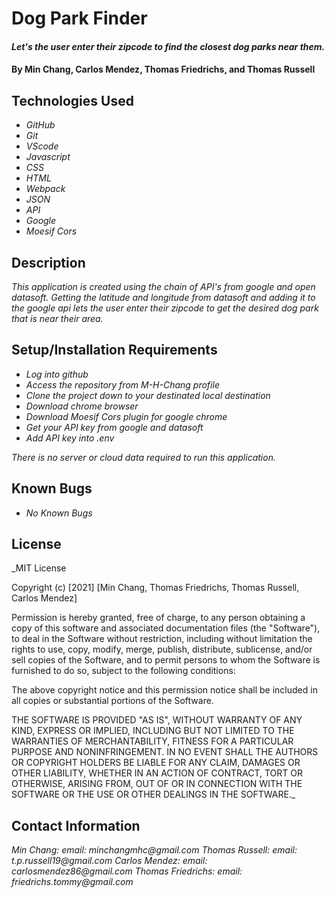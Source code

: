 # Dog Park Finder

#### _Let's the user enter their zipcode to find the closest dog parks near them._

#### By Min Chang, Carlos Mendez, Thomas Friedrichs, and Thomas Russell

## Technologies Used
* _GitHub_
* _Git_
* _VScode_
* _Javascript_
* _CSS_
* _HTML_
* _Webpack_
* _JSON_
* _API_
* _Google_
* _Moesif Cors_

## Description
_This application is created using the chain of API's from google and open datasoft. Getting the latitude and longitude from datasoft and adding it to the google api lets the user enter their zipcode to get the desired dog park that is near their area._

## Setup/Installation Requirements
* _Log into github_
* _Access the repository from M-H-Chang profile_
* _Clone the project down to your destinated local destination_
* _Download chrome browser_
* _Download Moesif Cors plugin for google chrome_
* _Get your API key from google and datasoft_
* _Add API key into .env_

_There is no server or cloud data required to run this application._

## Known Bugs
* _No Known Bugs_

## License
_MIT License

Copyright (c) [2021] [Min Chang, Thomas Friedrichs, Thomas Russell, Carlos Mendez]

Permission is hereby granted, free of charge, to any person obtaining a copy of this software and associated documentation files (the "Software"), to deal in the Software without restriction, including without limitation the rights to use, copy, modify, merge, publish, distribute, sublicense, and/or sell copies of the Software, and to permit persons to whom the Software is furnished to do so, subject to the following conditions:

The above copyright notice and this permission notice shall be included in all copies or substantial portions of the Software.

THE SOFTWARE IS PROVIDED "AS IS", WITHOUT WARRANTY OF ANY KIND, EXPRESS OR IMPLIED, INCLUDING BUT NOT LIMITED TO THE WARRANTIES OF MERCHANTABILITY, FITNESS FOR A PARTICULAR PURPOSE AND NONINFRINGEMENT. IN NO EVENT SHALL THE AUTHORS OR COPYRIGHT HOLDERS BE LIABLE FOR ANY CLAIM, DAMAGES OR OTHER LIABILITY, WHETHER IN AN ACTION OF CONTRACT, TORT OR OTHERWISE, ARISING FROM, OUT OF OR IN CONNECTION WITH THE SOFTWARE OR THE USE OR OTHER DEALINGS IN THE SOFTWARE._

## Contact Information
_Min Chang: email: minchangmhc@gmail.com_ 
_Thomas Russell: email: t.p.russell19@gmail.com_ 
_Carlos Mendez: email: carlosmendez86@gmail.com_ 
_Thomas Friedrichs: email: friedrichs.tommy@gmail.com_